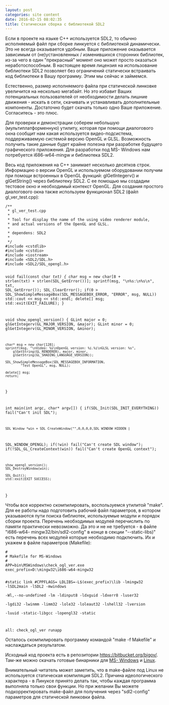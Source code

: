 ```yaml
---
layout: post
categories: site content
date: 2016-02-15 08:02:35
title: Статическая сборка c библиотекой SDL2
---
```

<p>Если в проекте на языке С++ используется SDL2, то обычно исполняемый файл при сборке 
линкуется с библиотекой динамически. Это не всегда оказывается удобным. Ваше приложение 
оказывается зависимым от (не)установленных / изменившихся сторонних библиотек, из-за чего в 
один "прекрасный" момент оно может просто оказаться неработоспособным. В настоящее время 
лицензия на использование библиотеки SDL2 позволяет без ограничений статически встраивать 
код библиотеки в Вашу программу. Этим мы сейчас и займемся.</p>

<p>Естественно, размер исполняемого файла при статической линковке увеличится на несколько 
мегабайт. Но это избавит Ваших потенциальных пользователей от необходимости  делать лишние 
движения - искать в сети, скачивать и устанавливать дополнительные компоненты. Достаточно 
будет скачать только одно Ваше приложение. Согласитесь - это плюс.
</p>
<p>Для проверки и демонстрации соберем небольшую (мультиплатформенную) утилиту, которая 
при помощи диалогового окна сообщит нам какая используется видео-подсистема, 
поддерживаемую системой версию OpenGL и GLSL. Возможность получить такие данные будет 
крайне полезна при разработке будущего графического приложения. Для разработки под MS-
Windows нам потребуется i686-w64-mingw и библиотека SDL2.
</p>
<p>Весь код приложения на C++ занимает несколько десятков строк. Информацию о версии 
OpenGL и используемом оборудовании получим при помощи встроенных в OpenGL функций: 
glGetIntegerv() и glGetString() через библиотеку SDL2. С ее помощью мы создадим тестовое окно и 
необходимый контекст OpenGL. Для создания простого диалогового окна также используем 
функционал SDL2 (файл gl_ver_test.cpp):</p>
<CODE>/**
 * gl_ver_test.cpp
 *
 * Tool for display the name of the using video renderer module,
 * and actual versions of the OpenGL and GLSL.
 *
 * dependens: SDL2
 *
 */
#include &lt;cstdlib&gt;
#include &lt;cstdio&gt;
#include &lt;iostream&gt;
#include &lt;SDL2/SDL.h&gt;
#include &lt;SDL2/SDL_opengl.h&gt;

void fail(const char *txt)
{
	char* msg = new char[8 + strlen(txt) + strlen(SDL_GetError())];
	sprintf(msg, "\n%s:\n%s\n", txt, SDL_GetError());
	SDL_ClearError();
	if(0 &gt; SDL_ShowSimpleMessageBox(SDL_MESSAGEBOX_ERROR, "ERROR", msg, NULL))
		std::cout &lt;&lt; msg &lt;&lt; std::endl;
	delete[] msg;
	std::exit(EXIT_FAILURE);
}

void show_opengl_version()
{
	GLint major = 0; glGetIntegerv(GL_MAJOR_VERSION, &major);
	GLint minor = 0; glGetIntegerv(GL_MINOR_VERSION, &minor);
	
	char* msg = new char[128];
	sprintf(msg, "\nVideo: %s\nOpenGL version: %i.%i\nGLSL version: %s",
		glGetString(GL_RENDERER), major, minor,
		glGetString(GL_SHADING_LANGUAGE_VERSION));

	SDL_ShowSimpleMessageBox(SDL_MESSAGEBOX_INFORMATION,
			"Test OpenGL", msg, NULL);

	delete[] msg;
	return;
}

int main(int argc, char* argv[])
{
	if(SDL_Init(SDL_INIT_EVERYTHING)) fail("Can't init SDL");

	SDL_Window *win = SDL_CreateWindow("",0,0,0,0,SDL_WINDOW_HIDDEN | 
SDL_WINDOW_OPENGL);
	if(!win) fail("Can't create SDL window");
	if(!SDL_GL_CreateContext(win)) fail("Can't create OpenGL context");

	show_opengl_version();
	SDL_DestroyWindow(win);

	SDL_Quit();
	std::exit(EXIT_SUCCESS);
}
</CODE>
<p></p>
<p>Чтобы все корректно скомпилировать, воспользуемся утилитой "make". Для ее работы надо 
подготовить рабочий файл параметров, в котором указываются пути поиска библиотек, 
используемые модули и порядок сборки проекта. Перечень необходимых модулей перечислить 
по памяти практически невозможно. Да это и не не требуется - в файле "i686-w64-
mingw32/bin/sdl2-config" в конце в секции "--static-libs)" есть перечень всех модулей которые 
необходимо подключить. Их и укажем в файле параметров (Makefile):</p>
<CODE>#
# Makefile for MS-Windows
#
APP=bin\MSWindows\check_ogl_ver.exe
exec_prefix=D:\mingw32\i686-w64-mingw32

#static link
#CPPFLAGS=
LDLIBS=-L$(exec_prefix)\lib -lmingw32 -lSDL2main -lSDL2  -mwindows \
		-Wl,--no-undefined -lm -ldinput8 -ldxguid -ldxerr8 -luser32 \
		-lgdi32 -lwinmm -limm32 -lole32 -loleaut32 -lshell32 -lversion \
		-luuid -static-libgcc -lopengl32 -static

all: check_ogl_ver runapp
</CODE>
<p></p>
<p>Осталось скомпилировать программу командой "make -f Makefile" и наслаждаться 
результатом.</p>
<p>Исходный код проекта есть в репозитории <a 
href="https://bitbucket.org/bigov/check_ogl_ver/downloads" 
target="_blank">https://bitbucket.org/bigov/</a>. Там-же можно скачать готовые бинарники для <a 
href="https://bitbucket.org/bigov/check_ogl_ver/downloads/windows.zip" target="_blank">MS-
Windows</a> и <a href="https://bitbucket.org/bigov/check_ogl_ver/downloads/linux.zip" 
target="_blank">Linux</a>.</p>

<p>Внимательный читатель может заметить, что в make-файле под Linux не используется 
статическая компиляция SDL2. Причина идеологического характера - в Линуксе принято делать 
так, чтобы каждая программа выполняла только свои функции. Но при желании Вы можете 
подкорректировать make-файл для получения через "sdl2-config" параметров для статической 
линковки файла.</p>

<p></p><p></p>


